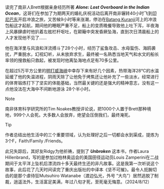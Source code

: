 读完了南非人Brett根据亲身经历所著 ***Alone: Lost Overboard in the Indian Ocean***，这哥们在参加了为期两天的婚礼庆祝活动后离开南非辗转40小时飞到[印尼巴东](https://zh.wikipedia.org/wiki/%E5%B7%B4%E4%B8%9C_(%E5%8D%B0%E5%B0%BC))开启冲浪之旅，又苦候9小时等来涨潮，停泊在[Batang Kuranji](https://id.wikipedia.org/wiki/Batang_Kuranji)河上的冲浪包船这才起航，期间他的睡眠严重不足，船上的变质晚餐导致他上吐下泻，半夜海上风暴肆虐时他扒着左舷栏杆呕吐，在颠簸中突发昏厥坠海，直到次日清晨船上的人才发现他不见了……

他在海洋里与风浪和洋流搏斗了28个小时，经历了鲨鱼攻击、水母蜇伤、海鸥袭扰，严重脱水，幻视幻听，从未放弃求生，最终被一名熟悉当地天气和水文的船长率领的搜救船只救起，被发现时他离坠海地点足有70多公里。

在超过5万平方公里的[明打威海峡](https://zh.wikipedia.org/wiki/%E6%98%8E%E6%89%93%E5%A8%81%E6%B5%B7%E5%B3%BD)中幸存下来有好几个因素，热带海洋28℃的水温延缓了他的失温进程，阴雨天除了让他免于烤焦还让他补充了一些淡水，经常进行的体育锻炼打下了坚实的体能基础，当然最关键的还是强大的精神意志，没有这一点他没法在大海中不间断地游泳 28个半小时。

> [!NOTE]
> 南非体育科学研究所的Tim Noakes教授评论说，把1000个人置于Brett那种境地，999个人会死。大多数人会放弃，绝望会压倒我们，最终淹死。

> [!TIP]
> 作者总结出他生活中的三个重要领域，认为处理好之后一切都会水到渠成，提炼为3个F，Faith/Family /Friends。

此兄失踪后，其好友Ridgy为他祈祷，提到了 ***Unbroken*** 这本书，作者Laura Hillenbrand，写的是参加过柏林奥运会的美国田径运动员Louis Zamperini在二战期间于太平洋上坠机后漂流四十多天最终生还的非凡故事。这是我第一次听说这个故事，此后花了几天时间读完了重庆出版社的中译本《坚不可摧》。最令人扼腕切齿的是那个虐待狂Mutsuhiro Watanabe（渡边弘光，外号 “大鸟”）居然逃脱了制裁，逍遥法外，生活富足美满，年过八旬才死，至死毫无悔意。（2024/8/12）